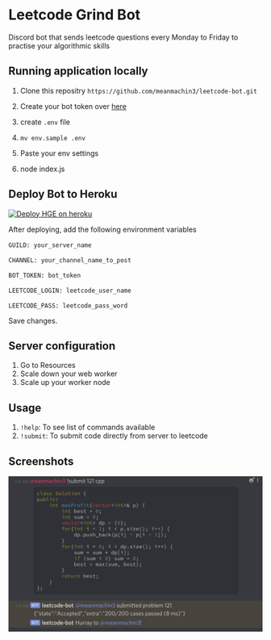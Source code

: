 # Leetcode Grind Bot

Discord bot that sends leetcode questions every Monday to Friday to practise your algorithmic skills

## Running application locally

1. Clone this repositry `https://github.com/meanmachin3/leetcode-bot.git`

2. Create your bot token over [here](https://discordapp.com/developers/applications/me)

3. create `.env` file

4. `mv env.sample .env`

5. Paste your env settings

6. node index.js

## Deploy Bot to Heroku

[![Deploy HGE on heroku](https://www.herokucdn.com/deploy/button.svg)](https://heroku.com/deploy?template=https://github.com/meanmachin3/leetcode-bot.git)

After deploying, add the following environment variables

```
GUILD: your_server_name
```

```
CHANNEL: your_channel_name_to_post
```

```
BOT_TOKEN: bot_token
```

```
LEETCODE_LOGIN: leetcode_user_name
```

```
LEETCODE_PASS: leetcode_pass_word
```

Save changes.

## Server configuration

1. Go to Resources
2. Scale down your web worker
3. Scale up your worker node

## Usage

1. `!help`: To see list of commands available
2. `!submit`: To submit code directly from server to leetcode

## Screenshots

![submit](./files/submit.png)
